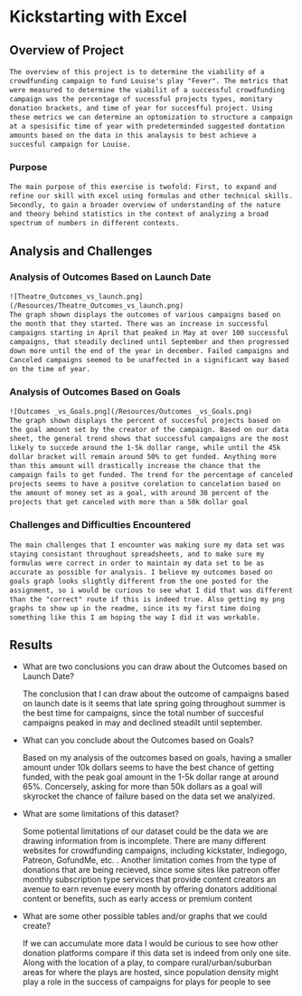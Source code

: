 # Kickstarting with Excel

## Overview of Project
    The overview of this project is to determine the viability of a crowdfunding campaign to fund Louise's play "Fever". The metrics that were measured to determine the viabilit of a successful crowdfunding campaign was the percentage of sucessful projects types, monitary donation brackets, and time of year for succesfful project. Using these metrics we can determine an optomization to structure a campaign at a spesisific time of year with predeterminded suggested dontation amounts based on the data in this analaysis to best achieve a succesful campaign for Louise.

### Purpose
    The main purpose of this exercise is twofold: First, to expand and refine our skill with excel using formulas and other technical skills. Secondly, to gain a broader overview of understanding of the nature and theory behind statistics in the context of analyzing a broad spectrum of numbers in different contexts.
## Analysis and Challenges

### Analysis of Outcomes Based on Launch Date
    ![Theatre_Outcomes_vs_launch.png](/Resources/Theatre_Outcomes_vs_launch.png)
    The graph shown displays the outcomes of various campaigns based on the month that they started. There was an increase in successful campaigns starting in April that peaked in May at over 100 successful campaigns, that steadily declined until September and then progressed down more until the end of the year in december. Failed campaigns and Canceled campaigns seemed to be unaffected in a significant way based on the time of year.
### Analysis of Outcomes Based on Goals
    ![Outcomes _vs_Goals.png](/Resources/Outcomes _vs_Goals.png)
    The graph shown displays the percent of succesful projects based on the goal amount set by the creator of the campaign. Based on our data sheet, the general trend shows that successful campaigns are the most likely to succede around the 1-5k dollar range, while until the 45k dollar bracket will remain around 50% to get funded. Anything more than this amount will drastically increase the chance that the campaign fails to get funded. The trend for the percentage of canceled projects seems to have a positve corelation to cancelation based on the amount of money set as a goal, with around 30 percent of the projects that get canceled with more than a 50k dollar goal
### Challenges and Difficulties Encountered
    The main challenges that I encounter was making sure my data set was staying consistant throughout spreadsheets, and to make sure my formulas were correct in order to maintain my data set to be as accurate as possible for analysis. I believe my outcomes based on goals graph looks slightly different from the one posted for the assignment, so i would be curious to see what I did that was different than the "correct" route if this is indeed true. Also getting my png graphs to show up in the readme, since its my first time doing something like this I am hoping the way I did it was workable.

## Results

- What are two conclusions you can draw about the Outcomes based on Launch Date?

    The conclusion that I can draw about the outcome of campaigns based on launch date is it seems that late spring going throughout summer is the best time for campaigns, since the total number of succesful campaigns peaked in may and declined steadilt until september. 

- What can you conclude about the Outcomes based on Goals?

    Based on my analysis of the outcomes based on goals, having a smaller amount under 10k dollars seems to have the best chance of getting funded, with the peak goal amount in the 1-5k dollar range at around 65%. Concersely, asking for more than 50k dollars as a goal will skyrocket the chance of failure based on the data set we analyized.

- What are some limitations of this dataset?

    Some potiental limitations of our dataset could be the data we are drawing information from is incomplete. There are many different websites for crowdfunding campaigns, including kickstater, Indiegogo, Patreon, GofundMe, etc. . Another limitation comes from the type of donations that are being recieved, since some sites like patreon offer monthly subscription type services that provide content creators an avenue to earn revenue every month by offering donators additional content or benefits, such as early access or premium content
    
- What are some other possible tables and/or graphs that we could create?

    If we can accumulate more data I would be curious to see how other donation platforms compare if this data set is indeed from only one site. Along with the location of a play, to compare rural/urban/suburban areas for where the plays are hosted, since population density might play a role in the success of campaigns for plays for people to see
